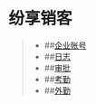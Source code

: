 # 纷享销客
>+ ##[企业账号](https://github.com/520171/note/blob/master/纷享销客CRM/企业账号.md)  
>+ ##[日志](https://github.com/520171/note/blob/master/纷享销客CRM/日志.md)  
>+ ##[审批](https://github.com/520171/note/blob/master/纷享销客CRM/审批.md)  
>+ ##[考勤](https://github.com/520171/note/blob/master/纷享销客CRM/考勤.md)  
>+ ##[外勤](https://github.com/520171/note/blob/master/纷享销客CRM/外勤.md)  
